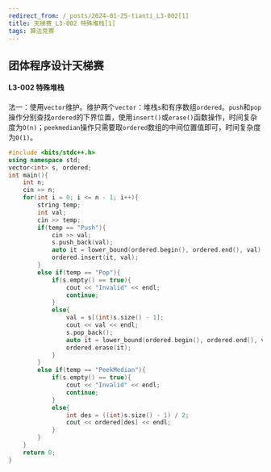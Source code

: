 ```yaml
---
redirect_from: /_posts/2024-01-25-tianti_L3-002[1]
title: 天梯赛_L3-002 特殊堆栈[1]
tags: 算法竞赛
---
```


## 团体程序设计天梯赛

#### L3-002 特殊堆栈

法一：使用`vector`维护。维护两个`vector`：堆栈`s`和有序数组`ordered`。`push`和`pop`操作分别查找`ordered`的下界位置，使用`insert()`或`erase()`函数操作，时间复杂度为`O(n)`；`peekmedian`操作只需要取`ordered`数组的中间位置值即可，时间复杂度为`O(1)`。

```cpp
#include <bits/stdc++.h>
using namespace std;
vector<int> s, ordered;
int main(){
    int n;
    cin >> n;
    for(int i = 0; i <= n - 1; i++){
        string temp;
        int val;
        cin >> temp;
        if(temp == "Push"){
            cin >> val;
            s.push_back(val);
            auto it = lower_bound(ordered.begin(), ordered.end(), val);
            ordered.insert(it, val);
        }
        else if(temp == "Pop"){
            if(s.empty() == true){
                cout << "Invalid" << endl;
                continue;
            }
            else{
                val = s[(int)s.size() - 1];
                cout << val << endl;
                s.pop_back();
                auto it = lower_bound(ordered.begin(), ordered.end(), val);
                ordered.erase(it);
            }
        }
        else if(temp == "PeekMedian"){
            if(s.empty() == true){
                cout << "Invalid" << endl;
                continue;
            }
            else{
                int des = ((int)s.size() - 1) / 2;
                cout << ordered[des] << endl;
            }
        }
    }
    return 0;
}
```
